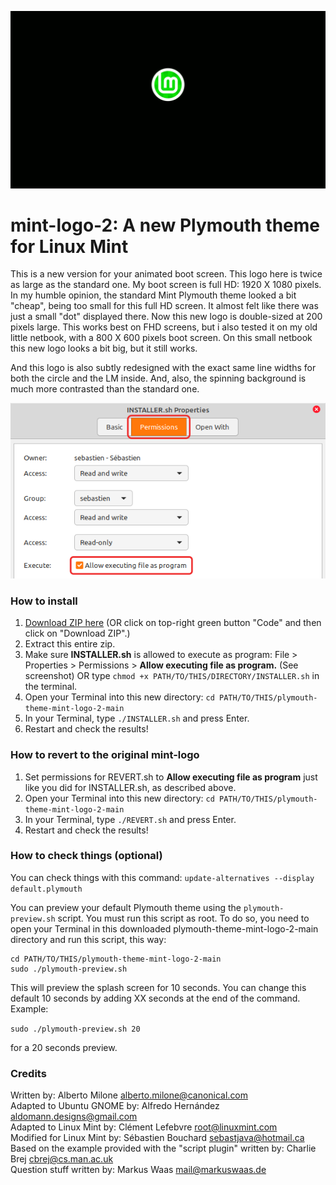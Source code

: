 ![Preview](preview-animated-green-100ms.gif)

# mint-logo-2: A new Plymouth theme for Linux Mint
This is a new version for your animated boot screen. This logo here is twice as large as the standard one. My boot screen is full HD: 1920 X 1080 pixels. In my humble opinion, the standard Mint Plymouth theme looked a bit "cheap", being too small for this full HD screen. It almost felt like there was just a small "dot" displayed there. Now this new logo is double-sized at 200 pixels large. This works best on FHD screens, but i also tested it on my old little netbook, with a 800 X 600 pixels boot screen. On this small netbook this new logo looks a bit big, but it still works.

And this logo is also subtly redesigned with the exact same line widths for both the circle and the LM inside. And, also, the spinning background is much more contrasted than the standard one.

![Permissions-howto](Permissions-program.png)

### How to install
1. [Download ZIP here](https://github.com/SebastJava/plymouth-theme-mint-logo-2/archive/main.zip) (OR click on top-right green button "Code" and then click on "Download ZIP".)
1. Extract this entire zip.
1. Make sure **INSTALLER.sh** is allowed to execute as program: File > Properties > Permissions > **Allow executing file as program.** (See screenshot) OR type `chmod +x PATH/TO/THIS/DIRECTORY/INSTALLER.sh` in the terminal.
1. Open your Terminal into this new directory: `cd PATH/TO/THIS/plymouth-theme-mint-logo-2-main`
1. In your Terminal, type `./INSTALLER.sh` and press Enter.
1. Restart and check the results!

### How to revert to the original mint-logo
1. Set permissions for REVERT.sh to **Allow executing file as program** just like you did for INSTALLER.sh, as described above.
1. Open your Terminal into this new directory: `cd PATH/TO/THIS/plymouth-theme-mint-logo-2-main`
1. In your Terminal, type `./REVERT.sh` and press Enter.
1. Restart and check the results!

### How to check things (optional)
You can check things with this command:
`update-alternatives --display default.plymouth`

You can preview your default Plymouth theme using the `plymouth-preview.sh` script. You must run this script as root. To do so, you need to open your Terminal in this downloaded plymouth-theme-mint-logo-2-main directory and run this script, this way:

```
cd PATH/TO/THIS/plymouth-theme-mint-logo-2-main
sudo ./plymouth-preview.sh
```

This will preview the splash screen for 10 seconds. You can change this default 10 seconds by adding XX seconds at the end of the command. Example:

```sudo ./plymouth-preview.sh 20```

for a 20 seconds preview.

### Credits
Written by: Alberto Milone <alberto.milone@canonical.com> <br>
Adapted to Ubuntu GNOME by: Alfredo Hernández <aldomann.designs@gmail.com> <br>
Adapted to Linux Mint by: Clément Lefebvre <root@linuxmint.com> <br>
Modified for Linux Mint by: Sébastien Bouchard <sebastjava@hotmail.ca> <br>
Based on the example provided with the "script plugin" written by: Charlie Brej <cbrej@cs.man.ac.uk> <br>
Question stuff written by: Markus Waas <mail@markuswaas.de> <br>
<br>